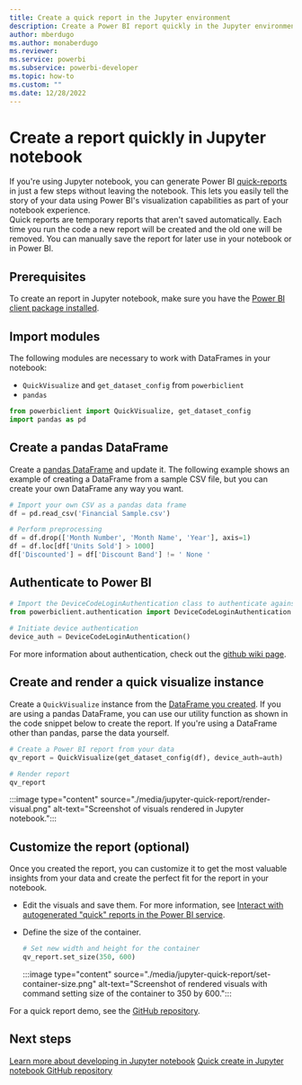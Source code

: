 ```yaml
---
title: Create a quick report in the Jupyter environment
description: Create a Power BI report quickly in the Jupyter environment
author: mberdugo
ms.author: monaberdugo
ms.reviewer:
ms.service: powerbi
ms.subservice: powerbi-developer
ms.topic: how-to
ms.custom: ""
ms.date: 12/28/2022
---
```

# Create a report quickly in Jupyter notebook

If you're using Jupyter notebook, you can generate Power BI [quick-reports](../../create-reports/service-interact-quick-report.md) in just a few steps without leaving the notebook. This lets you easily tell the story of your data using Power BI's visualization capabilities as part of your notebook experience.  
Quick reports are temporary reports that aren't saved automatically. Each time you run the code a new report will be created and the old one will be removed. You can manually save the report for later use in your notebook or in Power BI.

## Prerequisites

To create an report in Jupyter notebook, make sure you have the [Power BI client package installed](/javascript/api/overview/powerbi/powerbi-jupyter#install-the-power-bi-client-package).

## Import modules

The following modules are necessary to work with DataFrames in your notebook:

* `QuickVisualize` and `get_dataset_config` from `powerbiclient`
* `pandas`

```python
from powerbiclient import QuickVisualize, get_dataset_config
import pandas as pd
```

## Create a pandas DataFrame

Create a [pandas DataFrame](https://pandas.pydata.org/pandas-docs/stable/reference/api/pandas.DataFrame.html) and update it. The following example shows an example of creating a DataFrame from a sample CSV file, but you can create your own DataFrame any way you want.

```python
# Import your own CSV as a pandas data frame
df = pd.read_csv('Financial Sample.csv')

# Perform preprocessing
df = df.drop(['Month Number', 'Month Name', 'Year'], axis=1)
df = df.loc[df['Units Sold'] > 1000]
df['Discounted'] = df['Discount Band'] != ' None '
```

## Authenticate to Power BI

```python
# Import the DeviceCodeLoginAuthentication class to authenticate against Power BI
from powerbiclient.authentication import DeviceCodeLoginAuthentication
    
# Initiate device authentication
device_auth = DeviceCodeLoginAuthentication()
```

For more information about authentication, check out the [github wiki page](https://github.com/microsoft/powerbi-jupyter/wiki#authenticate-to-power-bi-and-acquire-an-access-token).

## Create and render a quick visualize instance

Create a `QuickVisualize` instance from the [DataFrame you created](#create-a-pandas-dataframe). If you are using a pandas DataFrame, you can use our utility function as shown in the code snippet below to create the report. If you're using a DataFrame other than pandas, parse the data yourself.

```python
# Create a Power BI report from your data
qv_report = QuickVisualize(get_dataset_config(df), device_auth=auth)

# Render report
qv_report
```

:::image type="content" source="./media/jupyter-quick-report/render-visual.png" alt-text="Screenshot of visuals rendered in Jupyter notebook.":::

## Customize the report (optional)

Once you created the report, you can customize it to get the most valuable insights from your data and create the perfect fit for the report in your notebook.  

* Edit the visuals and save them. For more information, see [Interact with autogenerated "quick" reports in the Power BI service](../../create-reports/service-interact-quick-report.md).

* Define the size of the container.

  ```python
  # Set new width and height for the container
  qv_report.set_size(350, 600)
  ```

  :::image type="content" source="./media/jupyter-quick-report/set-container-size.png" alt-text="Screenshot of rendered visuals with command setting size of the container to 350 by 600.":::

For a quick report demo, see the [GitHub repository](https://github.com/microsoft/powerbi-jupyter/).

## Next steps

[Learn more about developing in Jupyter notebook](/javascript/api/overview/powerbi/powerbi-jupyter)
[Quick create in Jupyter notebook GitHub repository](https://github.com/microsoft/powerbi-jupyter/)
